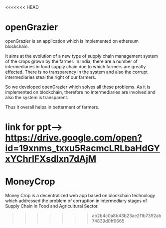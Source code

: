 <<<<<<< HEAD
# openGrazier

openGrazier is an application which is implemented on ethereum blockchain.

It aims at the evolution of a new type of supply chain management system of the crops grown by the farmer.
In India, there are a number of intermediaries in food supply chain due to which farmers are greatly effected. There is no transparency in the system and also the corrupt intermediaries steal the right of our farmers.

So we developed openGrazier which solves all these problems.
As it is implemented on blockchain, therefore no intermediaries are involved and also the system is transparent.

Thus it overall helps in betterment of farmers.

link for ppt--> https://drive.google.com/open?id=19xnms_txxu5RacmcLRLbaHdGYxYChrIFXsdlxn7dAjM
=======
# MoneyCrop
Money Crop is a decentralized web app based on blockchain technology which addressed the problem of corruption in intermediary stages of Supply Chain in Food and Agricultural Sector.
>>>>>>> ab2b4c0a8b43b23ae2f1b7392ab74839d0ff9665
